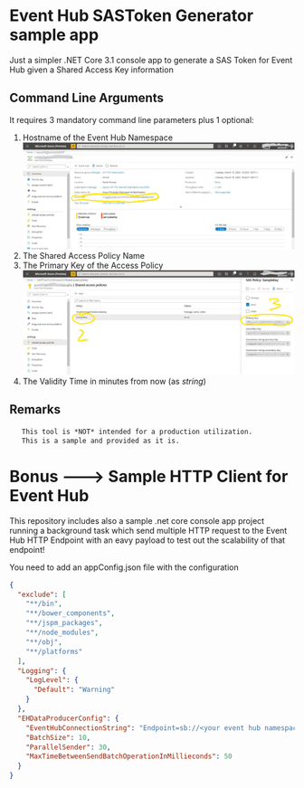 # Event Hub SASToken Generator sample app
Just a simpler .NET Core 3.1 console app to generate a SAS Token for Event Hub given a Shared Access Key information

## Command Line Arguments

It requires 3 mandatory command line parameters plus 1 optional:

1) Hostname of the Event Hub Namespace
![Event Hub Namespace HostName!](/doc/EventHubURI.jpg)
2) The Shared Access Policy Name
3) The Primary Key of the Access Policy 
![Shared Access Policy!](/doc/SharedAccessPolicy.jpg)
4) The Validity Time in minutes from now (as _string_)

## Remarks

       This tool is *NOT* intended for a production utilization.
       This is a sample and provided as it is.

# Bonus ---> Sample HTTP Client for Event Hub 
This repository includes also a sample .net core console app project running a background task
which send multiple HTTP request to the Event Hub HTTP Endpoint with an eavy payload to test out 
the scalability of that endpoint!

You need to add an appConfig.json file with the configuration

```json 
{
  "exclude": [
    "**/bin",
    "**/bower_components",
    "**/jspm_packages",
    "**/node_modules",
    "**/obj",
    "**/platforms"
  ],
  "Logging": {
    "LogLevel": {
      "Default": "Warning"
    }
  },
  "EHDataProducerConfig": {
    "EventHubConnectionString": "Endpoint=sb://<your event hub namespace>.servicebus.windows.net/;SharedAccessKeyName=<yourKeyName>;SharedAccessKey=<theKey>;EntityPath=<yourEventHubName>",
    "BatchSize": 10,
    "ParallelSender": 30,
    "MaxTimeBetweenSendBatchOperationInMillieconds": 50
  }
}
```


